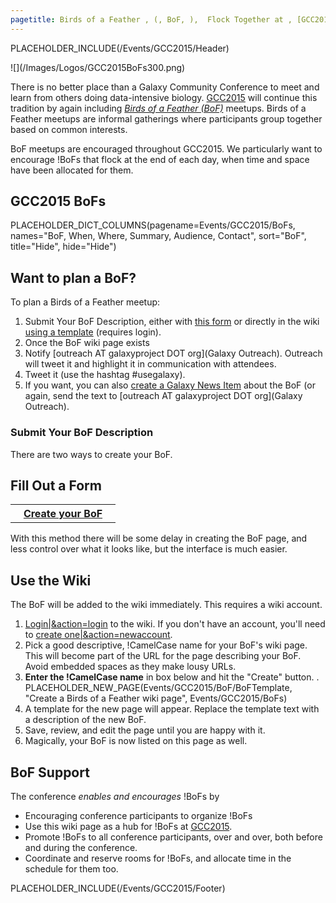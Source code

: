 ```yaml
---
pagetitle: Birds of a Feather , (, BoF, ),  Flock Together at , [GCC2015](http://gcc2015.tsl.ac.uk/)
---
```

PLACEHOLDER_INCLUDE(/Events/GCC2015/Header)


<div class='left'>![](/Images/Logos/GCC2015BoFs300.png)</div>

There is no better place than a Galaxy Community Conference to meet and learn from others doing data-intensive biology.  [GCC2015](http://gcc2015.tsl.ac.uk/) will continue this tradition by again including *[Birds of a Feather (BoF)](http://en.wikipedia.org/wiki/Birds_of_a_feather_(computing))* meetups.  Birds of a Feather meetups are informal gatherings where participants group together based on common interests.

BoF meetups are encouraged throughout GCC2015.  We particularly want to encourage !BoFs that flock at the end of each day, when time and space have been allocated for them.
<br />

## GCC2015 BoFs

PLACEHOLDER_DICT_COLUMNS(pagename=Events/GCC2015/BoFs, names="BoF, When, Where, Summary, Audience, Contact", sort="BoF", title="Hide", hide="Hide")

## Want to plan a BoF?

To plan a Birds of a Feather meetup:

1. Submit Your BoF Description, either with [this form](http://bit.ly/gcc2015bofform) or directly in the wiki [using a template](#use-the-wiki) (requires login).
1. Once the BoF wiki page exists
  1. Notify [outreach AT galaxyproject DOT org](Galaxy Outreach).  Outreach will tweet it and highlight it in communication with attendees.
  1. Tweet it (use the hashtag #usegalaxy).
  1. If you want, you can also [create a Galaxy News Item](/News#add-a-news-item) about the BoF (or again, send the text to [outreach AT galaxyproject DOT org](Galaxy Outreach).

### Submit Your BoF Description

There are two ways to create your BoF.

## Fill Out a Form

<table>
  <tr>
    <th> &nbsp;&nbsp; <a href='http://bit.ly/gcc2015bofform'>Create your BoF</a> &nbsp;&nbsp; </th>
  </tr>
</table>


With this method there will be some delay in creating the BoF page, and less control over what it looks like, but the interface is much easier.

## Use the Wiki

The BoF will be added to the wiki immediately. This requires a wiki account. 

1. [Login|&action=login](/Events/GCC2015/BoFs) to the wiki. If you don't have an account, you'll need to [create one|&action=newaccount](/Events/GCC2015/BoFs).
1. Pick a good descriptive, !CamelCase name for your BoF's wiki page.  This will become part of the URL for the page describing your BoF.  Avoid embedded spaces as they make lousy URLs.
1. **Enter the !CamelCase name** in box below and hit the "Create" button.
    . PLACEHOLDER_NEW_PAGE(Events/GCC2015/BoF/BoFTemplate, "Create a Birds of a Feather wiki page", Events/GCC2015/BoFs)
1. A template for the new page will appear.  Replace the template text with a description of the new BoF.
1. Save, review, and edit the page until you are happy with it.
1. Magically, your BoF is now listed on this page as well.

## BoF Support

The conference *enables and encourages* !BoFs by

* Encouraging conference participants to organize !BoFs
* Use this wiki page as a hub for !BoFs at [GCC2015](http://gcc2015.tsl.ac.uk/).
* Promote !BoFs to all conference participants, over and over, both before and during the conference.
* Coordinate and reserve rooms for !BoFs, and allocate time in the schedule for them too.

PLACEHOLDER_INCLUDE(/Events/GCC2015/Footer)
